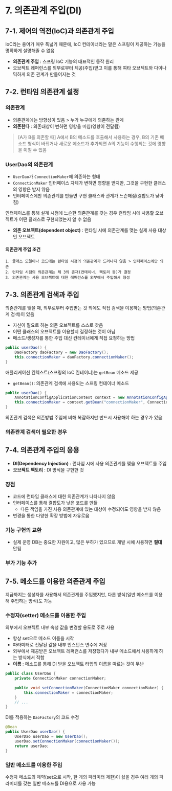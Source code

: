 # 7. 의존관계 주입(DI)
## 7-1. 제어의 역전(IoC)과 의존관계 주입
IoC라는 용어가 매우 폭넓기 때문에, IoC 컨테이너라는 말은 스프링이 제공하는 기능을 명확하게 설명해줄 수 없음
* **의존관계 주입** : 스프링 IoC 기능의 대표적인 동작 원리
* 오브젝트 레퍼런스를 외부로부터 제공(주입)받고 이를 통해 여타 오브젝트와 다이나믹하게 의존 관계가 만들어지는 것

## 7-2. 런타임 의존관계 설정
### 의존관계
* 의존관계에는 방향성이 있음 > 누가 누구에게 의존하는 관계
* **의존한다** : 의존대상이 변하면 영향을 미침(영향이 전달됨)
> [A가 B를 의존할 때] A에서 B의 메소드를 호출해서 사용하는 경우, B의 기존 메소드 형식이 바뀌거나 새로운 메소드가 추가되면 A의 기능이 수행되는 것에 영향을 미칠 수 있음

### UserDao의 의존관계
* `UserDao`가 `ConnectionMaker`에 의존하는 형태
* `ConnectionMaker` 인터페이스 자체가 변하면 영향을 받지만, 그것을 구현한 클래스의 영향은 받지 않음
* 인터페이스에만 의존관계를 만들면 구현 클래스와 관계가 느슨해짐(결합도가 낮아짐)

인터페이스를 통해 설계 시점에 느슨한 의존관계를 갖는 경우 런타임 시에 사용할 오브젝트가 어떤 클래스로 구현되었는지 알 수 없음
* **의존 오브젝트(dependent object)** : 런타임 시에 의존관계를 맺는 실제 사용 대상인 오브젝트


#### 의존관계 주입 조건

    1. 클래스 모델이나 코드에는 런타임 시점의 의존관계가 드러나지 않음 > 인터페이스에만 의존
    2. 런타임 시점의 의존관계는 제 3의 존재(컨테이너, 팩토리 등)가 결정
    3. 의존관계는 사용 오브젝트에 대한 레퍼런스를 외부에서 주입해서 형성
    

## 7-3. 의존관계 검색과 주입
의존관계를 맺을 때, 외부로부터 주입받는 것 외에도 직접 검색을 이용하는 방법(의존관계 검색)이 있음

* 자신이 필요로 하는 의존 오브젝트를 스스로 찾음
* 어떤 클래스의 오브젝트를 이용할지 결정하는 것이 아님
* 메소드/생성자를 통한 주입 대신 컨테이너에게 직접 요청하는 방법

```java
public userDao() {
    DaoFactory daoFactory = new DaoFactory();
    this.connectionMaker = daoFactory.connectionMaker();
}
```

애플리케이션 컨텍스트(스프링의 IoC 컨테이너)는 `getBean` 메소드 제공
* `getBean()`: 의존관계 검색에 사용되는 스프링 컨테이너 메소드

```java
public userDao() {
    AnnotationConfigApplicationContext context = new AnnotationConfigApplicationContext(DaoFactory.class);
    this.connectionMaker = context.getBean("connectionMaker", ConnectionMaker.class);
}
```
의존관계 검색은 의존방법 주입에 비해 복잡하지만 반드시 사용해야 하는 경우가 있음

### 의존관계 검색이 필요한 경우


## 7-4. 의존관계 주입의 응용
* **DI(Dependency Injection)** : 런타임 시에 사용 의존관계를 맺을 오브젝트를 주입
* **오브젝트 팩토리** : DI 방식을 구현한 것
### 장점
* 코드에 런타임 클래스에 대한 의존관계가 나타나지 않음
* 인터페이스를 통해 결합도가 낮은 코드를 만듦
    * 다른 책임을 가진 사용 의존관계에 있는 대상이 수정되어도 영향을 받지 않음
* 변경을 통한 다양한 확장 방법에 자유로움

### 기능 구현의 교환
* 실제 운영 DB는 중요한 자원이고, 많은 부하가 있으므로 개발 시에 사용하면 **절대** 안됨


### 부가 기능 추가

## 7-5. 메소드를 이용한 의존관계 주입
지금까지는 생성자를 사용해서 의존관계를 주입했지만, 다른 방식(일반 메소드를 이용해 주입하는 방식)도 가능

### 수정자(setter) 메소드를 이용한 주입
외부에서 오브젝트 내부 속성 값을 변경할 용도로 주로 사용
* 항상 set으로 메소드 이름을 시작
* 파라미터로 전달된 값을 내부 인스턴스 변수에 저장
* 외부에서 제공받은 오브젝트 레퍼런스를 저장했다가 내부 메소드에서 사용하게 하는 방식에서 적합
* **이름** : 메소드를 통해 DI 받을 오브젝트 타입의 이름을 따르는 것이 무난

```java
public class UserDao {
    private ConnectionMaker connectionMaker;
    
    public void setConnectionMaker(ConnectionMaker connectionMaker) {
        this.connectionMaker = connectionMaker;
    }
    // ...
}
```
DI를 적용하는 `DaoFactory`의 코드 수정
```java
@Bean
public UserDao userDao() {
    UserDao userDao = new UserDao();
    userDao.setConnectionMaker(connectionMaker());
    return userDao;
}
```

### 일반 메소드를 이용한 주입
수정자 메소드의 제약(set으로 시작, 한 개의 파라미터 제한)이 싫을 경우 여러 개의 파라미터를 갖는 일반 메소드를 DI용으로 사용 가능
